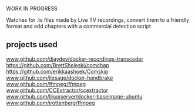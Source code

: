 WORK IN PROGRESS

Watches for .ts files made by Live TV recordings, convert them to a friendly format and add chapters with a commercial detection script

## projects used

www.github.com/djaydev/docker-recordings-transcoder  
https://github.com/BrettSheleski/comchap  
https://github.com/erikkaashoek/Comskip  
www.github.com/jlesage/docker-handbrake  
www.github.com/ffmpeg/ffmpeg  
www.github.com/CCExtractor/ccextractor  
www.github.com/linuxserver/docker-baseimage-ubuntu  
www.github.com/jrottenberg/ffmpeg
